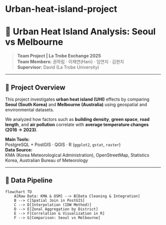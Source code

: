 # Urban-heat-island-project
# 🌆 Urban Heat Island Analysis: Seoul vs Melbourne

> **Team Project | La Trobe Exchange 2025**  
> **Team Members:** 권하림 · 이채연(Hani) · 임연지 · 김현지  
> **Supervisor:** David (La Trobe University)

---

## 🧭 Project Overview

This project investigates **urban heat island (UHI)** effects by comparing **Seoul (South Korea)** and **Melbourne (Australia)** using geospatial and environmental datasets.

We analyzed how factors such as **building density**, **green space**, **road length**, and **air pollution** correlate with **average temperature changes (2016 → 2023)**.

**Main Tools:**  
PostgreSQL + PostGIS · QGIS · R (`ggplot2`, `gstat`, `raster`)  
**Data Source:**  
KMA (Korea Meteorological Administration), OpenStreetMap, Statistics Korea, Australian Bureau of Meteorology

---

## 📂 Data Pipeline

```mermaid
flowchart TD
    A[Raw Data: KMA & OSM] --> B[Data Cleaning & Integration]
    B --> C[Spatial Join in PostGIS]
    C --> D[Interpolation (IDW Method)]
    D --> E[Zonal Aggregation by District]
    E --> F[Correlation & Visualization in R]
    F --> G[Comparison: Seoul vs Melbourne]
